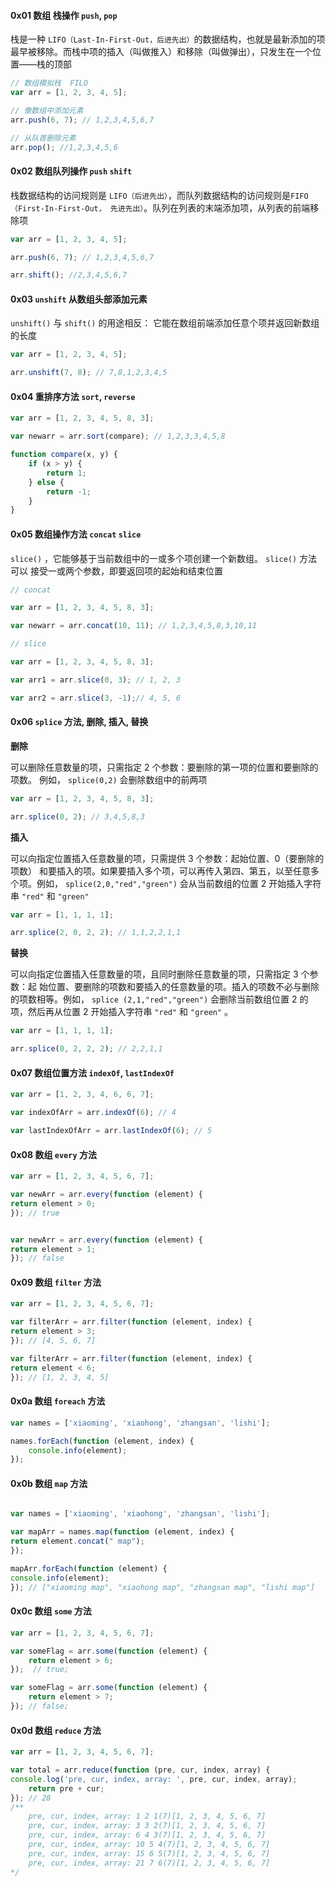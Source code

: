 

#### **0x01** 数组 栈操作  `push`, `pop`
栈是一种 `LIFO（Last-In-First-Out，后进先出）`的数据结构，也就是最新添加的项最早被移除。而栈中项的插入（叫做推入）和移除（叫做弹出），只发生在一个位置——栈的顶部
```js
// 数组模拟栈  FILO
var arr = [1, 2, 3, 4, 5];

// 像数组中添加元素
arr.push(6, 7); // 1,2,3,4,5,6,7

// 从队首删除元素
arr.pop(); //1,2,3,4,5,6
```

#### **0x02** 数组队列操作 `push` `shift`
栈数据结构的访问规则是 `LIFO（后进先出）`，而队列数据结构的访问规则是`FIFO（First-In-First-Out，
先进先出）`。队列在列表的末端添加项，从列表的前端移除项

```js
var arr = [1, 2, 3, 4, 5];

arr.push(6, 7); // 1,2,3,4,5,6,7

arr.shift(); //2,3,4,5,6,7
```

#### **0x03** `unshift` 从数组头部添加元素
 `unshift()` 与 `shift()` 的用途相反：
它能在数组前端添加任意个项并返回新数组的长度

```js
var arr = [1, 2, 3, 4, 5];

arr.unshift(7, 8); // 7,8,1,2,3,4,5
```


#### **0x04** 重排序方法 `sort`, `reverse`

```js
var arr = [1, 2, 3, 4, 5, 8, 3];

var newarr = arr.sort(compare); // 1,2,3,3,4,5,8

function compare(x, y) {
    if (x > y) {
        return 1;
    } else {
        return -1;
    }
}
```

#### **0x05** 数组操作方法 `concat` `slice`
`slice()` ，它能够基于当前数组中的一或多个项创建一个新数组。 `slice()` 方法可以
接受一或两个参数，即要返回项的起始和结束位置

```js
// concat

var arr = [1, 2, 3, 4, 5, 8, 3];

var newarr = arr.concat(10, 11); // 1,2,3,4,5,8,3,10,11

// slice

var arr = [1, 2, 3, 4, 5, 8, 3];

var arr1 = arr.slice(0, 3); // 1, 2, 3

var arr2 = arr.slice(3, -1);// 4, 5, 6

```
#### **0x06** `splice` 方法, 删除, 插入, 替换

**删除**

可以删除任意数量的项，只需指定 2 个参数：要删除的第一项的位置和要删除的项数。
例如， `splice(0,2)` 会删除数组中的前两项
```js
var arr = [1, 2, 3, 4, 5, 8, 3];

arr.splice(0, 2); // 3,4,5,8,3
```

**插入**

可以向指定位置插入任意数量的项，只需提供 3 个参数：起始位置、0（要删除的项数）
和要插入的项。如果要插入多个项，可以再传入第四、第五，以至任意多个项。例如，
`splice(2,0,"red","green")` 会从当前数组的位置 2 开始插入字符串 `"red"` 和 `"green"` 

```js
var arr = [1, 1, 1, 1];

arr.splice(2, 0, 2, 2); // 1,1,2,2,1,1
```

**替换**

可以向指定位置插入任意数量的项，且同时删除任意数量的项，只需指定 3 个参数：起
始位置、要删除的项数和要插入的任意数量的项。插入的项数不必与删除的项数相等。例如，
`splice (2,1,"red","green")` 会删除当前数组位置 2 的项，然后再从位置 2 开始插入字符串
`"red"` 和 `"green"` 。
```js
var arr = [1, 1, 1, 1];

arr.splice(0, 2, 2, 2); // 2,2,1,1
```


#### **0x07** 数组位置方法  `indexOf`, `lastIndexOf`
```js
var arr = [1, 2, 3, 4, 6, 6, 7];

var indexOfArr = arr.indexOf(6); // 4

var lastIndexOfArr = arr.lastIndexOf(6); // 5
```

#### **0x08** 数组 `every` 方法
```js
var arr = [1, 2, 3, 4, 5, 6, 7];

var newArr = arr.every(function (element) {
return element > 0;
}); // true


var newArr = arr.every(function (element) {
return element > 1;
}); // false
```


#### **0x09** 数组 `filter` 方法
```js
var arr = [1, 2, 3, 4, 5, 6, 7];

var filterArr = arr.filter(function (element, index) {
return element > 3;
}); // [4, 5, 6, 7]

var filterArr = arr.filter(function (element, index) {
return element < 6;
}); // [1, 2, 3, 4, 5]
```

#### **0x0a** 数组 `foreach` 方法
```js
var names = ['xiaoming', 'xiaohong', 'zhangsan', 'lishi'];

names.forEach(function (element, index) {
    console.info(element);
});
```

#### **0x0b** 数组 `map` 方法
```js

var names = ['xiaoming', 'xiaohong', 'zhangsan', 'lishi'];

var mapArr = names.map(function (element, index) {
return element.concat(" map");
});

mapArr.forEach(function (element) {
console.info(element);
}); // ["xiaoming map", "xiaohong map", "zhangsan map", "lishi map"]

```

#### **0x0c** 数组 `some` 方法
```js
var arr = [1, 2, 3, 4, 5, 6, 7];

var someFlag = arr.some(function (element) {
    return element > 6;
});  // true;

var someFlag = arr.some(function (element) {
    return element > 7;
}); // false;

```

#### **0x0d** 数组 `reduce` 方法
```js
var arr = [1, 2, 3, 4, 5, 6, 7];

var total = arr.reduce(function (pre, cur, index, array) {
console.log('pre, cur, index, array: ', pre, cur, index, array);
    return pre + cur;
}); // 28
/**
    pre, cur, index, array: 1 2 1(7)[1, 2, 3, 4, 5, 6, 7]
    pre, cur, index, array: 3 3 2(7)[1, 2, 3, 4, 5, 6, 7]
    pre, cur, index, array: 6 4 3(7)[1, 2, 3, 4, 5, 6, 7]
    pre, cur, index, array: 10 5 4(7)[1, 2, 3, 4, 5, 6, 7]
    pre, cur, index, array: 15 6 5(7)[1, 2, 3, 4, 5, 6, 7]
    pre, cur, index, array: 21 7 6(7)[1, 2, 3, 4, 5, 6, 7]
*/
```








